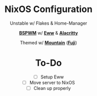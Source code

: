 <div align = center>

# NixOS Configuration 

Unstable w/ Flakes & Home-Manager

**[BSPWM]** w/ **[Eww]** & **[Alacritty]**

Themed w/ **[Mountain]** (**[Fuji]**)
<br>

# To-Do

- [ ] Setup Eww
- [ ] Move server to NixOS
- [ ] Clean up properly

<br>

<!----------------------------------------------------------------------------->

[BSPWM]: https://github.com/baskerville/bspwm
[Eww]: https://github.com/elkowar/eww
[Alacritty]: https://github.com/alacritty/alacritty
[Mountain]: https://github.com/mountain-theme/Mountain
[Fuji]: https://github.com/mountain-theme/Mountain/blob/master/docs/fuji.org
